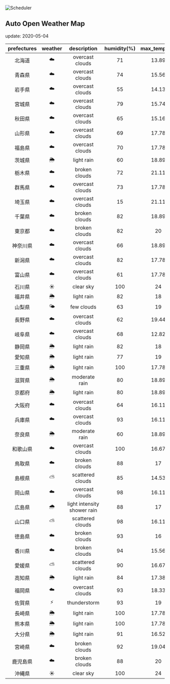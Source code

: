 ![Scheduler](https://github.com/miya/auto_open_weather_map/workflows/Scheduler/badge.svg)
## Auto Open Weather Map
update: 2020-05-04

|prefectures|weather|description|humidity(%)|max_temp(℃)|min_temp(℃)|
|:-----------:|:------------:|:------------:|:-----------:|:------------:|:-----------:|
|北海道|☁️|overcast clouds|71|13.89|13.33|
|青森県|☁️|overcast clouds|74|15.56|15.56|
|岩手県|☁️|overcast clouds|55|14.13|14.13|
|宮城県|☁️|overcast clouds|79|15.74|15.74|
|秋田県|☁️|overcast clouds|65|15.16|15.16|
|山形県|☁️|overcast clouds|69|17.78|17.78|
|福島県|☁️|overcast clouds|70|17.78|17.78|
|茨城県|🌦|light rain|60|18.89|13.33|
|栃木県|☁️|broken clouds|72|21.11|19|
|群馬県|☁️|overcast clouds|73|17.78|16.11|
|埼玉県|☁️|overcast clouds|15|21.11|19.44|
|千葉県|☁️|broken clouds|82|18.89|18|
|東京都|☁️|broken clouds|82|20|18.89|
|神奈川県|☁️|overcast clouds|66|18.89|18.89|
|新潟県|☁️|overcast clouds|82|17.78|16|
|富山県|☁️|overcast clouds|61|17.78|17.22|
|石川県|☀️|clear sky|100|24|22.78|
|福井県|🌦|light rain|82|18|18|
|山梨県|🌤|few clouds|63|19|17.22|
|長野県|☁️|overcast clouds|62|19.44|19.44|
|岐阜県|☁️|overcast clouds|68|12.82|12.82|
|静岡県|🌦|light rain|82|18|18|
|愛知県|🌦|light rain|77|19|18.33|
|三重県|🌦|light rain|100|17.78|17.78|
|滋賀県|🌦|moderate rain|80|18.89|13.33|
|京都府|🌦|light rain|80|18.89|13.33|
|大阪府|☁️|overcast clouds|64|16.11|16.11|
|兵庫県|☁️|overcast clouds|93|16.11|12.22|
|奈良県|🌦|moderate rain|60|18.89|13.33|
|和歌山県|☁️|overcast clouds|100|16.67|16|
|鳥取県|☁️|broken clouds|88|17|17|
|島根県|⛅️|scattered clouds|85|14.53|14.53|
|岡山県|☁️|overcast clouds|98|16.11|15|
|広島県|🌧|light intensity shower rain|88|17|16.11|
|山口県|⛅️|scattered clouds|98|16.11|16.11|
|徳島県|☁️|broken clouds|93|16|16|
|香川県|☁️|broken clouds|94|15.56|15.56|
|愛媛県|⛅️|scattered clouds|90|16.67|16.67|
|高知県|🌦|light rain|84|17.38|17.38|
|福岡県|☁️|overcast clouds|93|18.33|17.78|
|佐賀県|⚡|thunderstorm|93|19|18.33|
|長崎県|🌦|light rain|100|17.78|17.78|
|熊本県|🌦|light rain|100|17.78|17.78|
|大分県|🌦|light rain|91|16.52|16.52|
|宮崎県|☁️|broken clouds|92|19.04|19.04|
|鹿児島県|☁️|broken clouds|88|20|20|
|沖縄県|☀️|clear sky|100|24|22.78|

